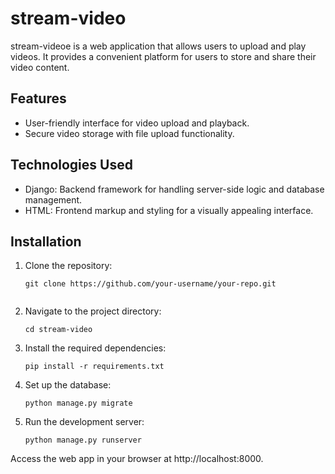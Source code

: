 # stream-video

stream-videoe is a web application that allows users to upload and play videos. It provides a convenient platform for users to store and share their video content.

## Features

- User-friendly interface for video upload and playback.
- Secure video storage with file upload functionality.

## Technologies Used

- Django: Backend framework for handling server-side logic and database management.
- HTML: Frontend markup and styling for a visually appealing interface.

## Installation

1. Clone the repository:

   ```shell
   git clone https://github.com/your-username/your-repo.git


2. Navigate to the project directory:

   ```shell
   cd stream-video

3. Install the required dependencies:

   ```shell
   pip install -r requirements.txt

4. Set up the database:

   ```shell
   python manage.py migrate

5. Run the development server:

   ```shell
   python manage.py runserver

Access the web app in your browser at http://localhost:8000.
